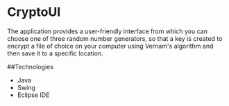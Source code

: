 # CryptoUI

The application provides a user-friendly interface from which you can choose one of three random number generators, so that a key is created to encrypt a file of choice on your computer using Vernam's algorithm and then save it to a specific location.

##Technologies
- Java
- Swing
- Eclipse IDE
